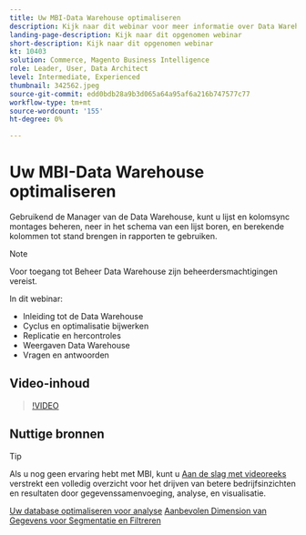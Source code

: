 ```yaml
---
title: Uw MBI-Data Warehouse optimaliseren
description: Kijk naar dit webinar voor meer informatie over Data Warehouse Manager.
landing-page-description: Kijk naar dit opgenomen webinar
short-description: Kijk naar dit opgenomen webinar
kt: 10403
solution: Commerce, Magento Business Intelligence
role: Leader, User, Data Architect
level: Intermediate, Experienced
thumbnail: 342562.jpeg
source-git-commit: edd0bdb28a9b3d065a64a95af6a216b747577c77
workflow-type: tm+mt
source-wordcount: '155'
ht-degree: 0%

---
```


# Uw MBI-Data Warehouse optimaliseren

Gebruikend de Manager van de Data Warehouse, kunt u lijst en kolomsync montages beheren, neer in het schema van een lijst boren, en berekende kolommen tot stand brengen in rapporten te gebruiken.

>[!NOTE]
>
>Voor toegang tot Beheer Data Warehouse zijn beheerdersmachtigingen vereist.

In dit webinar:

- Inleiding tot de Data Warehouse
- Cyclus en optimalisatie bijwerken
- Replicatie en hercontroles
- Weergaven Data Warehouse
- Vragen en antwoorden

## Video-inhoud

>[!VIDEO](https://video.tv.adobe.com/v/342562?quality=12&learn=on)

## Nuttige bronnen

>[!TIP]
>
>Als u nog geen ervaring hebt met MBI, kunt u [Aan de slag met videoreeks](https://experienceleague.adobe.com/docs/commerce-learn/tutorials/mbi/introduction/1-overview.html) verstrekt een volledig overzicht voor het drijven van betere bedrijfsinzichten en resultaten door gegevenssamenvoeging, analyse, en visualisatie.

[Uw database optimaliseren voor analyse](https://experienceleague.adobe.com/docs/commerce-business-intelligence/mbi/best-practices/data/opt-db-analysis.html)
[Aanbevolen Dimension van Gegevens voor Segmentatie en Filtreren](https://experienceleague.adobe.com/docs/commerce-business-intelligence/mbi/best-practices/data/segment-filter.html)
